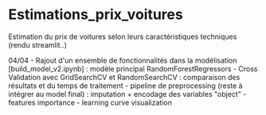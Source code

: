 # Estimations_prix_voitures
Estimation du prix de voitures selon leurs caractéristiques techniques (rendu streamlit..) 

04/04 - Rajout d'un ensemble de fonctionnalités dans la modélisation [build_model_v2.ipynb]  : modèle principal RandomForestRegressors
                  - Cross Validation avec GridSearchCV et RandomSearchCV : comparaison des résultats et du temps de traitement
                  - pipeline de preprocessing (reste à intégrer au model final) : imputation + encodage des variables "object"
                  - features importance 
                  - learning curve visualization 
